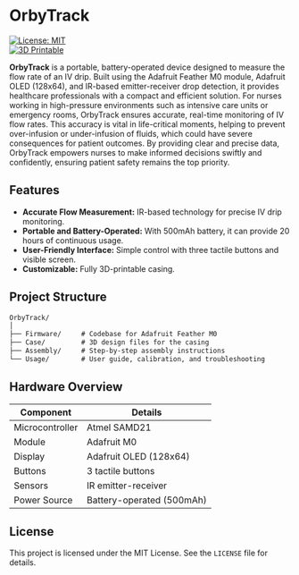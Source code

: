 # OrbyTrack  

[![License: MIT](https://img.shields.io/badge/License-MIT-green.svg)](https://opensource.org/licenses/MIT)  
[![3D Printable](https://img.shields.io/badge/3D%20Printable-Yes-blue.svg)](https://github.com/yourusername/OrbyTrack/tree/main/Case)  

**OrbyTrack** is a portable, battery-operated device designed to measure the flow rate of an IV drip. Built using the Adafruit Feather M0 module, Adafruit OLED (128x64), and IR-based emitter-receiver drop detection, it provides healthcare professionals with a compact and efficient solution. For nurses working in high-pressure environments such as intensive care units or emergency rooms, OrbyTrack ensures accurate, real-time monitoring of IV flow rates. This accuracy is vital in life-critical moments, helping to prevent over-infusion or under-infusion of fluids, which could have severe consequences for patient outcomes. By providing clear and precise data, OrbyTrack empowers nurses to make informed decisions swiftly and confidently, ensuring patient safety remains the top priority. 



## Features  

- **Accurate Flow Measurement:** IR-based technology for precise IV drip monitoring.  
- **Portable and Battery-Operated:** With 500mAh battery, it can provide 20 hours of continuous usage.  
- **User-Friendly Interface:** Simple control with three tactile buttons and visible screen.  
- **Customizable:** Fully 3D-printable casing.  



## Project Structure  

```markdown
OrbyTrack/  
│  
├── Firmware/     # Codebase for Adafruit Feather M0  
├── Case/         # 3D design files for the casing  
├── Assembly/     # Step-by-step assembly instructions  
└── Usage/        # User guide, calibration, and troubleshooting 
```


## Hardware Overview  

| **Component**       | **Details**                 |  
|----------------------|-----------------------------|  
| Microcontroller      | Atmel SAMD21       |  
| Module              | Adafruit M0    | 
| Display              | Adafruit OLED (128x64)     |  
| Buttons              | 3 tactile buttons          |  
| Sensors              | IR emitter-receiver  |  
| Power Source         | Battery-operated (500mAh)        |  



## License  

This project is licensed under the MIT License. See the `LICENSE` file for details. 